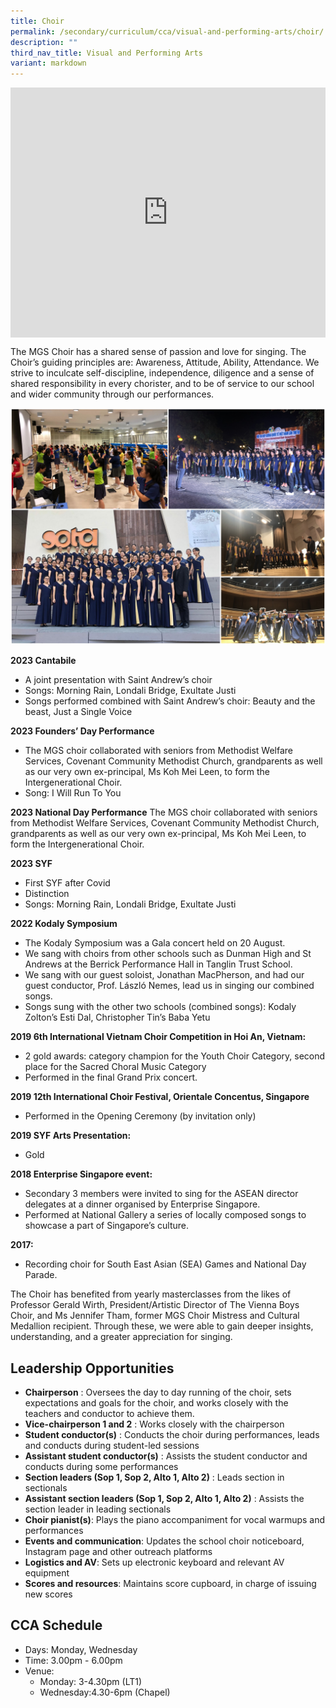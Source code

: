 ```yaml
---
title: Choir
permalink: /secondary/curriculum/cca/visual-and-performing-arts/choir/
description: ""
third_nav_title: Visual and Performing Arts
variant: markdown
---
```

<div style="width:100%; height:400px">
  <iframe class="ive_eobj_center" allowfullscreen="" frameborder="0" src="https://www.youtube.com/embed/qEwmGVCNneo" height="100%" width="100%">
  </iframe>
</div>

The MGS Choir has a shared sense of passion and love for singing. The Choir’s guiding principles are: Awareness, Attitude, Ability, Attendance. We strive to inculcate self-discipline, independence, diligence and a sense of shared responsibility in every chorister, and to be of service to our school and wider community through our performances.

![](/images/Sec_cca/choir-2020.jpg)

**2023 Cantabile**
* A joint presentation with Saint Andrew’s choir
* Songs: Morning Rain, Londali Bridge, Exultate Justi
* Songs performed combined with Saint Andrew’s choir: Beauty and the beast, Just a Single Voice

**2023 Founders’ Day Performance**
* The MGS choir collaborated with seniors from Methodist Welfare Services, Covenant Community Methodist Church, grandparents as well as our very own ex-principal, Ms Koh Mei Leen, to form the Intergenerational Choir.
* Song: I Will Run To You

**2023 National Day Performance**
The MGS choir collaborated with seniors from Methodist Welfare Services, Covenant Community Methodist Church, grandparents as well as our very own ex-principal, Ms Koh Mei Leen, to form the Intergenerational Choir.

**2023 SYF**
* First SYF after Covid 
* Distinction
* Songs: Morning Rain, Londali Bridge, Exultate Justi

**2022 Kodaly Symposium**
* The Kodaly Symposium was a Gala concert held on 20 August.
* We sang with choirs from other schools such as Dunman High and St Andrews at the Berrick Performance Hall in Tanglin Trust School.
* We sang with our guest soloist, Jonathan MacPherson, and had our guest conductor, Prof. László Nemes, lead us in singing our combined songs.
* Songs sung with the other two schools (combined songs): Kodaly Zolton’s Esti Dal, Christopher Tin’s Baba Yetu

**2019 6th International Vietnam Choir Competition in Hoi An, Vietnam:**
*   2 gold awards: category champion for the Youth Choir Category, second place for the Sacred Choral Music Category
*   Performed in the final Grand Prix concert.

**2019 12th International Choir Festival, Orientale Concentus, Singapore**
*   Performed in the Opening Ceremony (by invitation only)

**2019 SYF Arts Presentation:**
*   Gold

**2018 Enterprise Singapore event:**  
*   Secondary 3 members were invited to sing for the ASEAN director delegates at a dinner organised by Enterprise Singapore.
*   Performed at National Gallery a series of locally composed songs to showcase a part of Singapore’s culture.

**2017:**
* Recording choir for South East Asian (SEA) Games and National Day Parade.

The Choir has benefited from yearly masterclasses from the likes of Professor Gerald Wirth, President/Artistic Director of The Vienna Boys Choir, and Ms Jennifer Tham, former MGS Choir Mistress and Cultural Medallion recipient. Through these, we were able to gain deeper insights, understanding, and a greater appreciation for singing.


## Leadership Opportunities

* **Chairperson** : Oversees the day to day running of the choir, sets expectations and goals for the choir, and works closely with the teachers and conductor to achieve them.  
* **Vice-chairperson 1 and 2** : Works closely with the chairperson  
* **Student conductor(s)** : Conducts the choir during performances, leads and conducts during student-led sessions
* **Assistant student conductor(s)** : Assists the student conductor and conducts during some performances
* **Section leaders (Sop 1, Sop 2, Alto 1, Alto 2)** : Leads section in sectionals
* **Assistant section leaders (Sop 1, Sop 2, Alto 1, Alto 2)** : Assists the section leader in leading sectionals
* **Choir pianist(s)**: Plays the piano accompaniment for vocal warmups and performances
* **Events and communication**: Updates the school choir noticeboard, Instagram page and other outreach platforms
* **Logistics and AV**: Sets up electronic keyboard and relevant AV equipment  
* **Scores and resources**: Maintains score cupboard, in charge of issuing new scores


## CCA Schedule
* Days: Monday, Wednesday
* Time: 3.00pm - 6.00pm
* Venue:
	* Monday: 3-4.30pm (LT1)
	* Wednesday:4.30-6pm (Chapel) 
